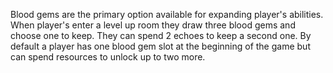 
Blood gems are the primary option available for expanding player's abilities. When player's enter a level up room they draw three blood gems and choose one to keep. They can spend 2 echoes to keep a second one. By default a player has one blood gem slot at the beginning of the game but can spend resources to unlock up to two more. 